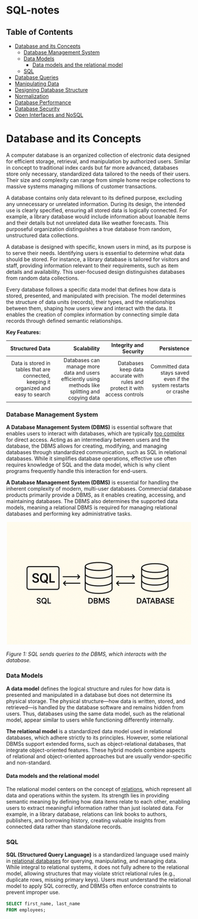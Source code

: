 # SQL-notes

## Table of Contents

- [Database and its Concepts](#database-and-its-concepts)
  - [Database Management System](#database-management-system)
  - [Data Models](#data-models)
    - [Data models and the relational model](#data-models-and-the-relational-model)
  - [SQL](#SQL)
- [Database Queries](#database-queries)
- [Manipulating Data](#manipulating-data)
- [Designing Database Structure](#designing-database-structure)
- [Normalization](#normalization)
- [Database Performance](#database-performance)
- [Database Security](#database-security)
- [Open Interfaces and NoSQL](#open-interfaces-and-nosql)

# Database and its Concepts

A computer database is an organized collection of electronic data designed for efficient storage, retrieval, and manipulation by authorized users. Similar in concept to traditional index cards but far more advanced, databases store only necessary, standardized data tailored to the needs of their users. Their size and complexity can range from simple home recipe collections to massive systems managing millions of customer transactions.

A database contains only data relevant to its defined purpose, excluding any unnecessary or unrelated information. During its design, the intended use is clearly specified, ensuring all stored data is logically connected. For example, a library database would include information about loanable items and their details but not unrelated data like weather forecasts. This purposeful organization distinguishes a true database from random, unstructured data collections.

A database is designed with specific, known users in mind, as its purpose is to serve their needs. Identifying users is essential to determine what data should be stored. For instance, a library database is tailored for visitors and staff, providing information relevant to their requirements, such as item details and availability. This user-focused design distinguishes databases from random data collections.

Every database follows a specific data model that defines how data is stored, presented, and manipulated with precision. The model determines the structure of data units (records), their types, and the relationships between them, shaping how users view and interact with the data. It enables the creation of complex information by connecting simple data records through defined semantic relationships.

**Key Features:**

|                                                                      Structured Data |                                                                                        Scalability |                                                      Integrity and Security |                                                      Persistence |
| -----------------------------------------------------------------------------------: | -------------------------------------------------------------------------------------------------: | --------------------------------------------------------------------------: | ---------------------------------------------------------------: |
| Data is stored in tables that are connected, keeping it organized and easy to search | Databases can manage more data and users efficiently using methods like splitting and copying data | Databases keep data accurate with rules and protect it with access controls | Committed data stays saved even if the system restarts or crashe |

### Database Management System

**A Database Management System (DBMS)** is essential software that enables users to interact with databases, which are typically <ins>too complex</ins> for direct access. Acting as an intermediary between users and the database, the DBMS allows for creating, modifying, and managing databases through standardized communication, such as SQL in relational databases. While it simplifies database operations, effective use often requires knowledge of SQL and the data model, which is why client programs frequently handle this interaction for end-users.

**A Database Management System (DBMS)** is essential for handling the inherent complexity of modern, multi-user databases. Commercial database products primarily provide a DBMS, as it enables creating, accessing, and maintaining databases. The DBMS also determines the supported data models, meaning a relational DBMS is required for managing relational databases and performing key administrative tasks.

<p align="center">
  <img src="img/dbms.png" alt="Database flow diagram" width="500"/>
</p>

_Figure 1: SQL sends queries to the DBMS, which interacts with the database._

### Data Models

**A data model** defines the logical structure and rules for how data is presented and manipulated in a database but does not determine its physical storage. The physical structure—how data is written, stored, and retrieved—is handled by the database software and remains hidden from users. Thus, databases using the same data model, such as the relational model, appear similar to users while functioning differently internally.

**The relational model** is a standardized data model used in relational databases, which adhere strictly to its principles. However, some relational DBMSs support extended forms, such as object-relational databases, that integrate object-oriented features. These hybrid models combine aspects of relational and object-oriented approaches but are usually vendor-specific and non-standard.

#### Data models and the relational model

The relational model centers on the concept of <ins>relations</ins>, which represent all data and operations within the system. Its strength lies in providing semantic meaning by defining how data items relate to each other, enabling users to extract meaningful information rather than just isolated data. For example, in a library database, relations can link books to authors, publishers, and borrowing history, creating valuable insights from connected data rather than standalone records.

### SQL

**SQL (Structured Query Language)** is a standardized language used mainly in <ins>relational databases</ins> for querying, manipulating, and managing data. While integral to relational systems, it does not fully adhere to the relational model, allowing structures that may violate strict relational rules (e.g., duplicate rows, missing primary keys). Users must understand the relational model to apply SQL correctly, and DBMSs often enforce constraints to prevent improper use.

```sql
SELECT first_name, last_name
FROM employees;
```
